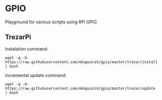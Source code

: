 # GPIO
Playground for various scripts using RPi GPIO.

## TrezarPi
Instalation command:
```
wget -q -O- https://raw.githubusercontent.com/mkapusnik/gpio/master/trezar/install | bash
```

Incremental update command:
```
wget -q -O- https://raw.githubusercontent.com/mkapusnik/gpio/master/trezar/update | bash
```